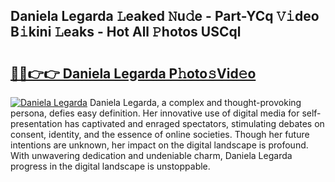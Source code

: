 ## Daniela Legarda 𝙻eaked 𝙽u𝚍e - Part-YCq 𝚅𝚒deo B𝚒kini 𝙻eaks - Hot All 𝙿hotos USCql

# <h2><a href="http://ld30fr.urlbe.top/?page=Daniela+Legarda">🔗🔗👉👉 Daniela Legarda P𝚑oto𝚜Vid𝚎o</a></h2>

[![Daniela Legarda](https://i.imgur.com/eBuTRDB.gif)](http://ld30fr.urlbe.top/?page=Daniela+Legarda)
Daniela Legarda, a complex and thought-provoking persona, defies easy definition. Her innovative use of digital media for self-presentation has captivated and enraged spectators, stimulating debates on consent, identity, and the essence of online societies. Though her future intentions are unknown, her impact on the digital landscape is profound. With unwavering dedication and undeniable charm, Daniela Legarda progress in the digital landscape is unstoppable.

